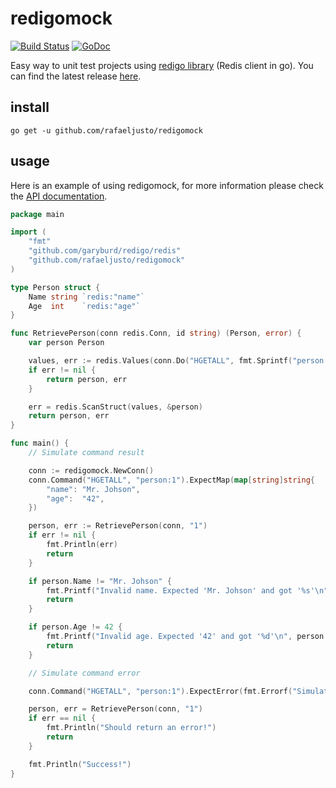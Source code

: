 redigomock
==========

[![Build Status](https://travis-ci.org/rafaeljusto/redigomock.png?branch=master)](https://travis-ci.org/rafaeljusto/redigomock)
[![GoDoc](https://godoc.org/github.com/rafaeljusto/redigomock?status.png)](https://godoc.org/github.com/rafaeljusto/redigomock)

Easy way to unit test projects using [redigo library](https://github.com/garyburd/redigo) (Redis client in go). You can find the latest release [here](https://github.com/rafaeljusto/redigomock/releases).

install
-------

```
go get -u github.com/rafaeljusto/redigomock
```

usage
-----

Here is an example of using redigomock, for more information please check the [API documentation](https://godoc.org/github.com/rafaeljusto/redigomock).

```go
package main

import (
	"fmt"
	"github.com/garyburd/redigo/redis"
	"github.com/rafaeljusto/redigomock"
)

type Person struct {
	Name string `redis:"name"`
	Age  int    `redis:"age"`
}

func RetrievePerson(conn redis.Conn, id string) (Person, error) {
	var person Person

	values, err := redis.Values(conn.Do("HGETALL", fmt.Sprintf("person:%s", id)))
	if err != nil {
		return person, err
	}

	err = redis.ScanStruct(values, &person)
	return person, err
}

func main() {
	// Simulate command result

	conn := redigomock.NewConn()
	conn.Command("HGETALL", "person:1").ExpectMap(map[string]string{
		"name": "Mr. Johson",
		"age":  "42",
	})

	person, err := RetrievePerson(conn, "1")
	if err != nil {
		fmt.Println(err)
		return
	}

	if person.Name != "Mr. Johson" {
		fmt.Printf("Invalid name. Expected 'Mr. Johson' and got '%s'\n", person.Name)
		return
	}

	if person.Age != 42 {
		fmt.Printf("Invalid age. Expected '42' and got '%d'\n", person.Age)
		return
	}

	// Simulate command error

	conn.Command("HGETALL", "person:1").ExpectError(fmt.Errorf("Simulate error!"))

	person, err = RetrievePerson(conn, "1")
	if err == nil {
		fmt.Println("Should return an error!")
		return
	}

	fmt.Println("Success!")
}
```
